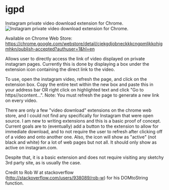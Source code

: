 # igpd
Instagram private video download extension for Chrome.
![Instagram private video download extension for Chrome.](https://lh3.googleusercontent.com/RcuRTIX7-npjii50Z9rpTitIS4Uxe0gRSgOnlSMsGhHqDDjKZpWlhzvBzMSSTjJYv4Cv5gGmWQ=w640-h400-e365)

Available on Chrome Web Store: https://chrome.google.com/webstore/detail/cjekgdjobneckkkcngpmljkkohigmhkn/publish-accepted?authuser=1&hl=en



Allows user to directly access the link of video displayed on private instagram pages. Currently this is done by displaying a box under the extension icon containing the direct link to the video.

To use, open the instagram video, refresh the page, and click on the extension box. Copy the entire text within the new box and paste this in your address bar OR right click on highlighted text and click "Go to https//scontent...". Note: You must refresh the page to generate a new link on every video.

There are only a few "video download" extensions on the chrome web store, and I could not find any specifically for Instagram that were open source. I am new to writing extensions and this is a basic proof of concept. Current goals are to (eventually) add a button to the extension to allow for immediate download, and to not require the user to refresh after clicking off of a video and onto another one. Also, the icon will show as "active" (not black and white) for a lot of web pages but not all. It should only show as active on instagram.com.

Despite that, it is a basic extension and does not require visiting any sketchy 3rd party site, as is usually the case. 

Credit to Rob W at stackoverflow (http://stackoverflow.com/users/938089/rob-w) for his DOMtoString function.
